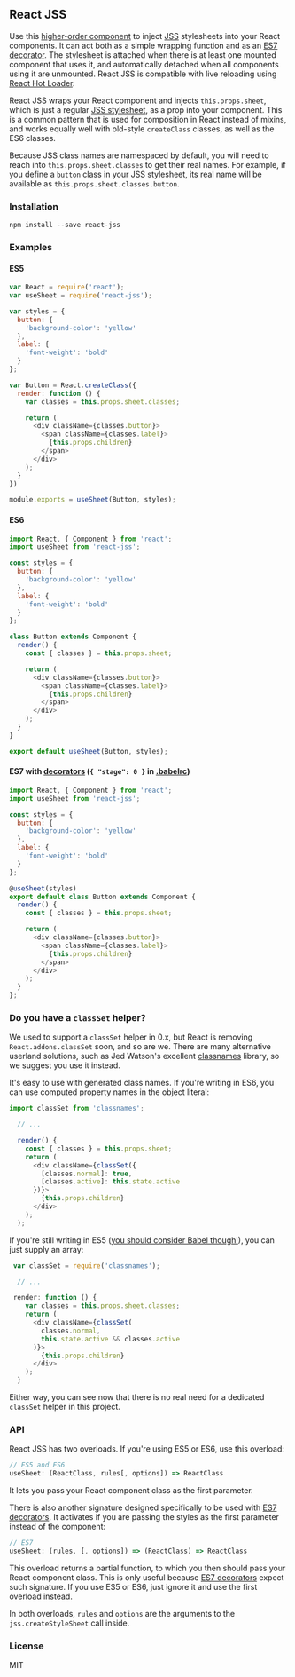 ## React JSS

Use this [higher-order component](https://medium.com/@dan_abramov/mixins-are-dead-long-live-higher-order-components-94a0d2f9e750) to inject [JSS](https://github.com/jsstyles/jss) stylesheets into your React components. It can act both as a simple wrapping function and as an [ES7 decorator](https://github.com/wycats/javascript-decorators). The stylesheet is attached when there is at least one mounted component that uses it, and automatically detached when all components using it are unmounted. React JSS is compatible with live reloading using [React Hot Loader](https://github.com/gaearon/react-hot-loader).

React JSS wraps your React component and injects `this.props.sheet`, which is just a regular [JSS stylesheet](https://github.com/jsstyles/jss), as a prop into your component. This is a common pattern that is used for composition in React instead of mixins, and works equally well with old-style `createClass` classes, as well as the ES6 classes.

Because JSS class names are namespaced by default, you will need to reach into `this.props.sheet.classes` to get their real names. For example, if you define a `button` class in your JSS stylesheet, its real name will be available as `this.props.sheet.classes.button`.

### Installation

```
npm install --save react-jss
```

### Examples

#### ES5

```js
var React = require('react');
var useSheet = require('react-jss');

var styles = {
  button: {
    'background-color': 'yellow'
  },
  label: {
    'font-weight': 'bold'
  }
};

var Button = React.createClass({
  render: function () {
    var classes = this.props.sheet.classes;

    return (
      <div className={classes.button}>
        <span className={classes.label}>
          {this.props.children}
        </span>
      </div>
    );
  }
})

module.exports = useSheet(Button, styles);
```

#### ES6

```js
import React, { Component } from 'react';
import useSheet from 'react-jss';

const styles = {
  button: {
    'background-color': 'yellow'
  },
  label: {
    'font-weight': 'bold'
  }
};

class Button extends Component {
  render() {
    const { classes } = this.props.sheet;

    return (
      <div className={classes.button}>
        <span className={classes.label}>
          {this.props.children}
        </span>
      </div>
    );
  }
}

export default useSheet(Button, styles);
```

#### ES7 with [decorators](https://github.com/wycats/javascript-decorators) (`{ "stage": 0 }` in [.babelrc](https://babeljs.io/docs/usage/babelrc/))

```js
import React, { Component } from 'react';
import useSheet from 'react-jss';

const styles = {
  button: {
    'background-color': 'yellow'
  },
  label: {
    'font-weight': 'bold'
  }
};

@useSheet(styles)
export default class Button extends Component {
  render() {
    const { classes } = this.props.sheet;

    return (
      <div className={classes.button}>
        <span className={classes.label}>
          {this.props.children}
        </span>
      </div>
    );
  }
};
```

### Do you have a `classSet` helper?

We used to support a `classSet` helper in 0.x, but React is removing `React.addons.classSet` soon, and so are we. There are many alternative userland solutions, such as Jed Watson's excellent [classnames](https://github.com/JedWatson/classnames) library, so we suggest you use it instead.

It's easy to use with generated class names. If you're writing in ES6, you can use computed property names in the object literal:

```js
import classSet from 'classnames';

  // ...

  render() {
    const { classes } = this.props.sheet;
    return (
      <div className={classSet({
        [classes.normal]: true,
        [classes.active]: this.state.active
      })}>
        {this.props.children}
      </div>
    );
  );
```

If you're still writing in ES5 ([you should consider Babel though!](https://babeljs.io/)), you can just supply an array:

```js
 var classSet = require('classnames');

  // ...

 render: function () {
    var classes = this.props.sheet.classes;
    return (
      <div className={classSet(
        classes.normal,
        this.state.active && classes.active
      )}>
        {this.props.children}
      </div>
    );
  }
```

Either way, you can see now that there is no real need for a dedicated `classSet` helper in this project.

### API

React JSS has two overloads.
If you're using ES5 or ES6, use this overload:

```js
// ES5 and ES6
useSheet: (ReactClass, rules[, options]) => ReactClass
```

It lets you pass your React component class as the first parameter.

There is also another signature designed specifically to be used with [ES7 decorators](https://github.com/wycats/javascript-decorators). It activates if you are passing the styles as the first parameter instead of the component:

```js
// ES7
useSheet: (rules, [, options]) => (ReactClass) => ReactClass
```

This overload returns a partial function, to which you then should pass your React component class. This is only useful because [ES7 decorators](https://github.com/wycats/javascript-decorators) expect such signature. If you use ES5 or ES6, just ignore it and use the first overload instead.

In both overloads, `rules` and `options` are the arguments to the `jss.createStyleSheet` call inside.

### License

MIT
